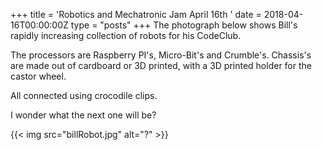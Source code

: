 +++
title = 'Robotics and Mechatronic Jam April 16th '
date = 2018-04-16T00:00:00Z
type = "posts"
+++
The photograph below shows Bill's rapidly increasing collection of robots for his CodeClub.

The processors are Raspberry PI's, Micro-Bit's and Crumble's. Chassis's are made out of cardboard or 3D printed, with a 3D printed holder for the castor wheel.

All connected using crocodile clips.

I wonder what the next one will be?

{{< img src="billRobot.jpg" alt="?" >}}